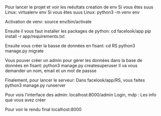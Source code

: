 Pour lancer le projet et voir les reéultats
creation de env
Si vous êtes suus Linux:
    virtualenv env
Si vous êtes suus Linux:
    python3 -m venv env

Activation de venv:
    source env/bin/activate

Ensuite il vous faut installer les packages de python:
    cd facelook/app
    pip install -r app/requirements.txt

Ensuite vous créer la basse de données en fisant:
    cd RS
    python3 manage.py migrate

Vous pouver créer un admin pour gérer les données dans la base de données en fisant:
    python3 manage.py createsuperuser
        Il va vous demander un nom, email et un mot de passse

Finalement, pour lancer le serveur:
    Dans facelook/app/RS, vous faites python3 manage.py runserver

Pour vois l'interface des admin:
    localhost:8000/admin
    Login, mdp : Les info que vous avez créer

Pour voir le rendu final
    localhost:8000
